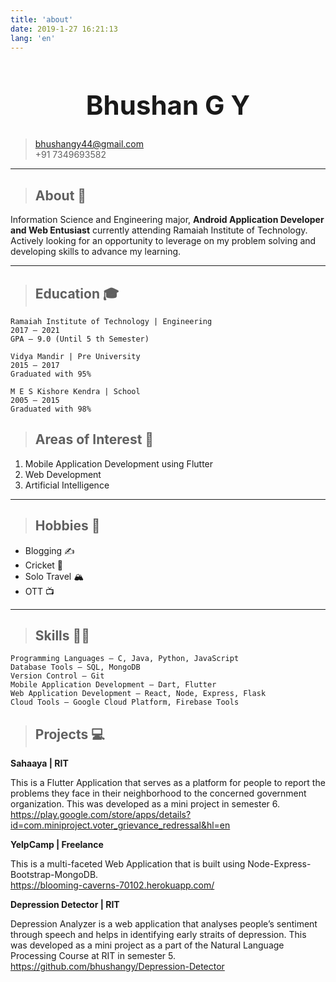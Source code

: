 ```yaml
---
title: 'about'
date: 2019-1-27 16:21:13
lang: 'en'
---
```



<h1 style="text-align: center;font-size:3em;">  Bhushan G Y </h1> 

 > [bhushangy44@gmail.com](mailto:bhushangy44@gmail.com)<br>
 > +91 7349693582

--------

> 
> ## **About** 📄

Information Science and Engineering major, **Android Application Developer and Web Entusiast** currently attending Ramaiah Institute of Technology. Actively looking for an opportunity to leverage on my problem solving and developing skills to advance my learning.

--------

> 
> ## **Education** 🎓

    Ramaiah Institute of Technology | Engineering
    2017 – 2021
    GPA – 9.0 (Until 5 th Semester)

    Vidya Mandir | Pre University
    2015 – 2017
    Graduated with 95%

    M E S Kishore Kendra | School
    2005 – 2015
    Graduated with 98%



> 
> ## **Areas of Interest** 📖

1. Mobile Application Development using Flutter
2. Web Development
3. Artificial Intelligence

--------

> 
> ## **Hobbies** 📖

+ Blogging ✍️
+ Cricket 🏏
+ Solo Travel 🏔️
+ OTT 📺

--------

> 
> ## **Skills** 👨‍💻

	Programming Languages – C, Java, Python, JavaScript
	Database Tools – SQL, MongoDB
	Version Control – Git
	Mobile Application Development – Dart, Flutter
	Web Application Development – React, Node, Express, Flask
	Cloud Tools – Google Cloud Platform, Firebase Tools



> 
> ## **Projects** 💻

**Sahaaya | RIT**

This is a Flutter Application that serves as a platform for people to report the problems they
face in their neighborhood to the concerned government organization.
This was developed as a mini project in semester 6.
https://play.google.com/store/apps/details?id=com.miniproject.voter_grievance_redressal&hl=en

**YelpCamp | Freelance**

This is a multi-faceted Web Application that is built using 
Node-Express-Bootstrap-MongoDB.<br>
https://blooming-caverns-70102.herokuapp.com/

**Depression Detector | RIT**

Depression Analyzer is a web application that analyses people’s sentiment through speech and
helps in identifying early straits of depression.
This was developed as a mini project as a part of the Natural Language Processing Course at
RIT in semester 5.<br>
https://github.com/bhushangy/Depression-Detector

